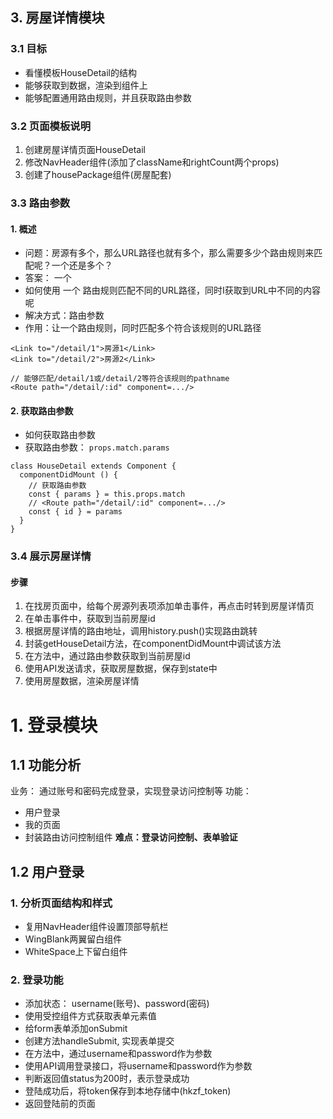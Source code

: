 ## 3. 房屋详情模块
### 3.1 目标
- 看懂模板HouseDetail的结构
- 能够获取到数据，渲染到组件上
- 能够配置通用路由规则，并且获取路由参数
### 3.2 页面模板说明
  1. 创建房屋详情页面HouseDetail
  2. 修改NavHeader组件(添加了className和rightCount两个props)
  3. 创建了housePackage组件(房屋配套)
### 3.3 路由参数
#### 1. 概述
* 问题：房源有多个，那么URL路径也就有多个，那么需要多少个路由规则来匹配呢？一个还是多个？
* 答案： 一个
* 如何使用 一个 路由规则匹配不同的URL路径，同时I获取到URL中不同的内容呢
* 解决方式：路由参数
* 作用：让一个路由规则，同时匹配多个符合该规则的URL路径
```
<Link to="/detail/1">房源1</Link>
<Link to="/detail/2">房源2</Link>

// 能够匹配/detail/1或/detail/2等符合该规则的pathname
<Route path="/detail/:id" component=.../>
```
#### 2. 获取路由参数
* 如何获取路由参数
* 获取路由参数： `props.match.params`
```
class HouseDetail extends Component {
  componentDidMount () {
    // 获取路由参数
    const { params } = this.props.match
    // <Route path="/detail/:id" component=.../>
    const { id } = params
  }
}
```
### 3.4 展示房屋详情
#### 步骤
  1. 在找房页面中，给每个房源列表项添加单击事件，再点击时转到房屋详情页
  2. 在单击事件中，获取到当前房屋id
  3. 根据房屋详情的路由地址，调用history.push()实现路由跳转
  4. 封装getHouseDetail方法，在componentDidMount中调试该方法
  5. 在方法中，通过路由参数获取到当前房屋id
  6. 使用API发送请求，获取房屋数据，保存到state中
  7. 使用房屋数据，渲染房屋详情

# 1. 登录模块
## 1.1 功能分析
业务： 通过账号和密码完成登录，实现登录访问控制等
功能： 
* 用户登录
* 我的页面
* 封装路由访问控制组件
**难点：登录访问控制、表单验证**
## 1.2 用户登录
### 1. 分析页面结构和样式
* 复用NavHeader组件设置顶部导航栏
* WingBlank两翼留白组件
* WhiteSpace上下留白组件
### 2. 登录功能
* 添加状态： username(账号)、password(密码)
* 使用受控组件方式获取表单元素值
* 给form表单添加onSubmit
* 创建方法handleSubmit, 实现表单提交
* 在方法中，通过username和password作为参数
* 使用API调用登录接口，将username和password作为参数
* 判断返回值status为200时，表示登录成功
* 登陆成功后，将token保存到本地存储中(hkzf_token)
* 返回登陆前的页面